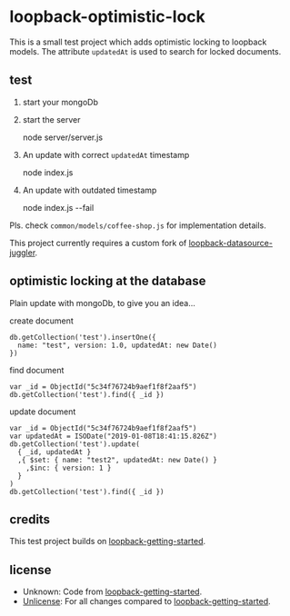 # loopback-optimistic-lock

This is a small test project which adds optimistic locking to loopback models.
The attribute `updatedAt` is used to search for locked documents.

## test

1. start your mongoDb

2. start the server

    node server/server.js

3. An update with correct `updatedAt` timestamp

    node index.js

4. An update with outdated timestamp

    node index.js --fail

Pls. check `common/models/coffee-shop.js` for implementation details.

This project currently requires a custom fork of [loopback-datasource-juggler](https://github.com/spurreiter/loopback-datasource-juggler).

## optimistic locking at the database

Plain update with mongoDb, to give you an idea...

create document

```
db.getCollection('test').insertOne({
  name: "test", version: 1.0, updatedAt: new Date()
})
```

find document

```
var _id = ObjectId("5c34f76724b9aef1f8f2aaf5")
db.getCollection('test').find({ _id })
```

update document

```
var _id = ObjectId("5c34f76724b9aef1f8f2aaf5")
var updatedAt = ISODate("2019-01-08T18:41:15.826Z")
db.getCollection('test').update(
  { _id, updatedAt }
  ,{ $set: { name: "test2", updatedAt: new Date() }
    ,$inc: { version: 1 }
  }
)
db.getCollection('test').find({ _id })
```

## credits

This test project builds on [loopback-getting-started][].

## license

- Unknown: Code from [loopback-getting-started][].
- [Unlicense][]: For all changes compared to [loopback-getting-started][].

[Unlicense]: https://unlicense.org
[loopback-getting-started]: https://github.com/strongloop/loopback-getting-started
